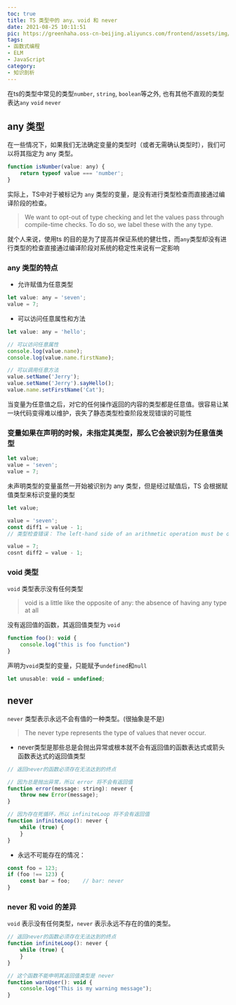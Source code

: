 ```yaml
---
toc: true
title: TS 类型中的 any、void 和 never
date: 2021-08-25 10:11:51
pic: https://greenhaha.oss-cn-beijing.aliyuncs.com/frontend/assets/img/images.png
tags:
- 函数式编程
- ELM
- JavaScript
category: 
- 知识剖析
---
```


在ts的类型中常见的类型`number`, `string`, `boolean`等之外, 也有其他不直观的类型表达`any` `void` `never`

## any 类型
在一些情况下，如果我们无法确定变量的类型时（或者无需确认类型时），我们可以将其指定为 any 类型。
``` javascript
function isNumber(value: any) {
    return typeof value === 'number';
}
```
实际上，TS中对于被标记为 `any` 类型的变量，是没有进行类型检查而直接通过编译阶段的检查。
> We want to opt-out of type checking and let the values pass through compile-time checks. To do so, we label these with the any type.

就个人来说，使用ts 的目的是为了提高并保证系统的健壮性，而`any`类型却没有进行类型的检查直接通过编译阶段对系统的稳定性来说有一定影响

### any 类型的特点
* 允许赋值为任意类型
``` javascript
let value: any = 'seven';
value = 7;
```
* 可以访问任意属性和方法
``` javascript
let value: any = 'hello';

// 可以访问任意属性
console.log(value.name);
console.log(value.name.firstName);

// 可以调用任意方法
value.setName('Jerry');
value.setName('Jerry').sayHello();
value.name.setFirstName('Cat');

```
当变量为任意值之后，对它的任何操作返回的内容的类型都是任意值。很容易让某一块代码变得难以维护，丧失了静态类型检查阶段发现错误的可能性

### 变量如果在声明的时候，未指定其类型，那么它会被识别为任意值类型
``` javascript
let value;
value = 'seven';
value = 7;
```
未声明类型的变量虽然一开始被识别为 any 类型，但是经过赋值后，TS 会根据赋值类型来标识变量的类型

``` javascript
let value;

value = 'seven';
const diff1 = value - 1;
// 类型检查错误： The left-hand side of an arithmetic operation must be of type 'any', 'number', 'bigint' or an enum type

value = 7;
cosnt diff2 = value - 1;

```

### void 类型
`void` 类型表示没有任何类型
> void is a little like the opposite of any: the absence of having any type at all

没有返回值的函数，其返回值类型为 `void`

``` javascript
function foo(): void {
    console.log("this is foo function")
}
```
声明为`void`类型的变量，只能赋予`undefined`和`null`
``` javascript
let unusable: void = undefined;
```

## never
`never` 类型表示永远不会有值的一种类型。(很抽象是不是)
> The never type represents the type of values that never occur.

* never类型是那些总是会抛出异常或根本就不会有返回值的函数表达式或箭头函数表达式的返回值类型
``` javascript
// 返回never的函数必须存在无法达到的终点

// 因为总是抛出异常，所以 error 将不会有返回值
function error(message: string): never {
    throw new Error(message);
}

// 因为存在死循环，所以 infiniteLoop 将不会有返回值
function infiniteLoop(): never {
    while (true) {
    }
}
```
* 永远不可能存在的情况：
```javascript
const foo = 123;
if (foo !== 123) {
    const bar = foo;    // bar: never
}
```
### never 和 void 的差异
`void` 表示没有任何类型，`never` 表示永远不存在的值的类型。
``` javascript
// 返回never的函数必须存在无法达到的终点
function infiniteLoop(): never {
    while (true) {
    }
}

// 这个函数不能申明其返回值类型是 never
function warnUser(): void {
    console.log("This is my warning message");
}
```